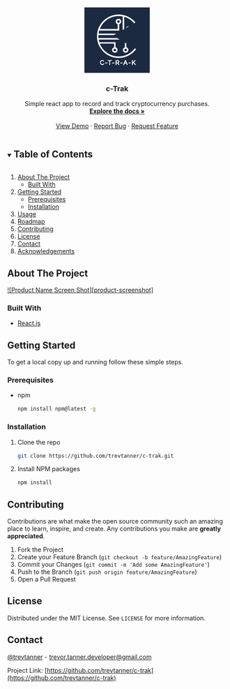 <!--
*** Thanks for checking out the Best-README-Template. If you have a suggestion
*** that would make this better, please fork the repo and create a pull request
*** or simply open an issue with the tag "enhancement".
*** Thanks again! Now go create something AMAZING! :D
***
***
***
*** To avoid retyping too much info. Do a search and replace for the following:
*** trevtanner, c-trak, @trevtanner, trevor.tanner.developer@gmail.com, c-Trak, project_description
-->



<!-- PROJECT SHIELDS -->
<!--
*** I'm using markdown "reference style" links for readability.
*** Reference links are enclosed in brackets [ ] instead of parentheses ( ).
*** See the bottom of this document for the declaration of the reference variables
*** for contributors-url, forks-url, etc. This is an optional, concise syntax you may use.
*** https://www.markdownguide.org/basic-syntax/#reference-style-links
-->


<!-- PROJECT LOGO -->
<br />
<p align="center">
  <a href="https://github.com/trevtanner/c-trak">
    <img src="public/logocrop.svg" alt="Logo" width="150" height="150">
  </a>

  <h3 align="center">c-Trak</h3>

  <p align="center">
    Simple react app to record and track cryptocurrency purchases. 
    <br />
    <a href="https://github.com/trevtanner/c-trak"><strong>Explore the docs »</strong></a>
    <br />
    <br />
    <a href="https://github.com/trevtanner/c-trak">View Demo</a>
    ·
    <a href="https://github.com/trevtanner/c-trak/issues">Report Bug</a>
    ·
    <a href="https://github.com/trevtanner/c-trak/issues">Request Feature</a>
  </p>
</p>



<!-- TABLE OF CONTENTS -->
<details open="open">
  <summary><h2 style="display: inline-block">Table of Contents</h2></summary>
  <ol>
    <li>
      <a href="#about-the-project">About The Project</a>
      <ul>
        <li><a href="#built-with">Built With</a></li>
      </ul>
    </li>
    <li>
      <a href="#getting-started">Getting Started</a>
      <ul>
        <li><a href="#prerequisites">Prerequisites</a></li>
        <li><a href="#installation">Installation</a></li>
      </ul>
    </li>
    <li><a href="#usage">Usage</a></li>
    <li><a href="#roadmap">Roadmap</a></li>
    <li><a href="#contributing">Contributing</a></li>
    <li><a href="#license">License</a></li>
    <li><a href="#contact">Contact</a></li>
    <li><a href="#acknowledgements">Acknowledgements</a></li>
  </ol>
</details>



<!-- ABOUT THE PROJECT -->
## About The Project

[![Product Name Screen Shot][product-screenshot]](https://example.com)


### Built With

* [React.js](https://reactjs.org/)



<!-- GETTING STARTED -->
## Getting Started

To get a local copy up and running follow these simple steps.

### Prerequisites

* npm
  ```sh
  npm install npm@latest -g
  ```

### Installation

1. Clone the repo
   ```sh
   git clone https://github.com/trevtanner/c-trak.git
   ```
2. Install NPM packages
   ```sh
   npm install
   ```



<!-- USAGE EXAMPLES
## Usage

Use this space to show useful examples of how a project can be used. Additional screenshots, code examples and demos work well in this space. You may also link to more resources.

_For more examples, please refer to the [Documentation](https://example.com)_ -->



<!-- ROADMAP
## Roadmap

See the [open issues](https://github.com/trevtanner/c-trak/issues) for a list of proposed features (and known issues). -->



<!-- CONTRIBUTING -->
## Contributing

Contributions are what make the open source community such an amazing place to learn, inspire, and create. Any contributions you make are **greatly appreciated**.

1. Fork the Project
2. Create your Feature Branch (`git checkout -b feature/AmazingFeature`)
3. Commit your Changes (`git commit -m 'Add some AmazingFeature'`)
4. Push to the Branch (`git push origin feature/AmazingFeature`)
5. Open a Pull Request



<!-- LICENSE -->
## License

Distributed under the MIT License. See `LICENSE` for more information.



<!-- CONTACT -->
## Contact

[@trevtanner](https://twitter.com/@trevtanner) - trevor.tanner.developer@gmail.com

Project Link: [https://github.com/trevtanner/c-trak](https://github.com/trevtanner/c-trak)



<!-- ACKNOWLEDGEMENTS
## Acknowledgements

* []()
* []()
* []() -->





<!-- MARKDOWN LINKS & IMAGES -->
<!-- https://www.markdownguide.org/basic-syntax/#reference-style-links -->
[contributors-shield]: https://img.shields.io/github/contributors/trevtanner/repo.svg?style=for-the-badge
[contributors-url]: https://github.com/trevtanner/c-trak/graphs/contributors
[forks-shield]: https://img.shields.io/github/forks/trevtanner/repo.svg?style=for-the-badge
[forks-url]: https://github.com/trevtanner/c-trak/network/members
[stars-shield]: https://img.shields.io/github/stars/trevtanner/repo.svg?style=for-the-badge
[stars-url]: https://github.com/trevtanner/c-trak/stargazers
[issues-shield]: https://img.shields.io/github/issues/trevtanner/repo.svg?style=for-the-badge
[issues-url]: https://github.com/trevtanner/c-trak/issues
[license-shield]: https://img.shields.io/github/license/trevtanner/repo.svg?style=for-the-badge
[license-url]: https://github.com/trevtanner/c-trak/blob/master/LICENSE.txt
[linkedin-shield]: https://img.shields.io/badge/-LinkedIn-black.svg?style=for-the-badge&logo=linkedin&colorB=555
[linkedin-url]: https://linkedin.com/in/trevtanner
